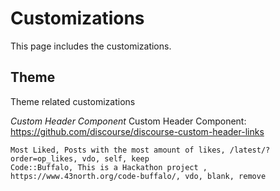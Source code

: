# Customizations
This page includes the customizations.

## Theme
Theme related customizations

*Custom Header Component*
Custom Header Component:
https://github.com/discourse/discourse-custom-header-links

```
Most Liked, Posts with the most amount of likes, /latest/?order=op_likes, vdo, self, keep
Code::Buffalo, This is a Hackathon project , https://www.43north.org/code-buffalo/, vdo, blank, remove
```
